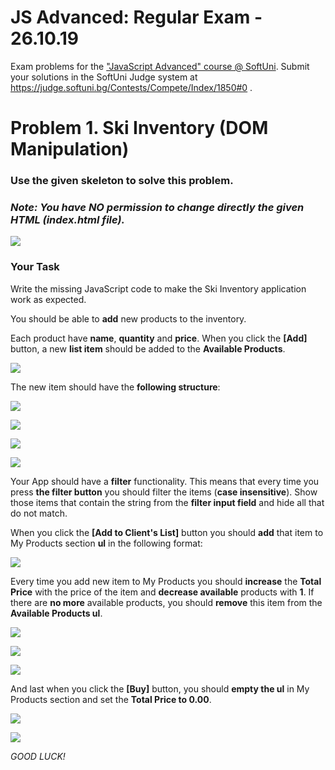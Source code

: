 JS Advanced: Regular Exam - 26.10.19
====================================

Exam problems for the ["JavaScript Advanced" course \@
SoftUni](https://softuni.bg/courses/js-advanced). Submit your solutions in the
SoftUni Judge system at <https://judge.softuni.bg/Contests/Compete/Index/1850#0>
.

Problem 1. Ski Inventory (DOM Manipulation)
===========================================

### Use the given skeleton to solve this problem.

### *Note: You have NO permission to change directly the given HTML (index.html file).*

![](media/f25b211cf28538c430a20a8807c7fa8a.png)

### Your Task

Write the missing JavaScript code to make the Ski Inventory application work as
expected.

You should be able to **add** new products to the inventory.

Each product have **name**, **quantity** and **price**. When you click the
**[Add]** button, a new **list item** should be added to the **Available
Products**.

![](media/1adcd700a6e295fdc65d928bc3616bd6.png)

The new item should have the **following structure**:

![](media/ddae6d18b9a6a675d7c7cad7d94258ef.png)

![](media/aa482088eed1a50e4d6c12564d2b2b8a.png)

![](media/ef851ef2f2d811cb07dba10e423b0e4f.png)

![](media/c34cf7347022b80d5a4fe087e522d929.png)

Your App should have a **filter** functionality. This means that every time you
press **the filter button** you should filter the items (**case insensitive**).
Show those items that contain the string from the **filter input field** and
hide all that do not match.

When you click the **[Add to Client's List]** button you should **add** that
item to My Products section **ul** in the following format:

![](media/da37ee47c74737a03e34246f76756849.png)

Every time you add new item to My Products you should **increase** the **Total
Price** with the price of the item and **decrease available** products with
**1**. If there are **no more** available products, you should **remove** this
item from the **Available Products ul**.

![](media/39b139c9d21b2cffd61e02411b5eb91d.png)

![](media/8ce3191d71af67f3060eee32d98fc747.png)

![](media/e4d34167f49a3a61b1b9dcf431fca347.png)

And last when you click the **[Buy]** button, you should **empty the ul** in My
Products section and set the **Total Price to 0.00**.

![](media/f515b16dc3dd9b453977bbb36b37411b.png)

![](media/6a91b7dccaa917ea43c66f4d423fa1e7.png)

*GOOD LUCK!*
